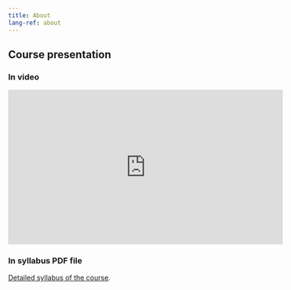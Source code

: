 ```yaml
---
title: About
lang-ref: about
---
```



## Course presentation

### In video

<iframe width="560" height="315" src="https://www.youtube.com/embed/fu6yT9wpPZc?list=PLvii8t7-YebhvKN09vGfN8-956YDqFIrV" title="Introduction to AGI" frameborder="0" allow="accelerometer; autoplay; clipboard-write; encrypted-media; gyroscope; picture-in-picture" allowfullscreen></iframe>

[comment]: <> (<iframe width="956" height="538" src="https://www.youtube.com/embed/fu6yT9wpPZc" title="Introduction to AGI" frameborder="0" allow="accelerometer; autoplay; clipboard-write; encrypted-media; gyroscope; picture-in-picture; web-share" allowfullscreen></iframe>)

[comment]: <> (<iframe width="560" height="315" src="https://www.youtube-nocookie.com/embed/videoseries?list=PLLHTzKZzVU9f3kmEta5dlkMXgtD1LxHzT" title="YouTube video player" frameborder="0" allow="accelerometer; autoplay; clipboard-write; encrypted-media; gyroscope; picture-in-picture" allowfullscreen></iframe>)


### In syllabus PDF file

<tr><td><a href="en/Syllabus3.pdf">Detailed syllabus of the course</a></td></tr>.